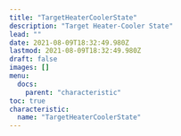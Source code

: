 ```yaml
---
title: "TargetHeaterCoolerState"
description: "Target Heater-Cooler State"
lead: ""
date: 2021-08-09T18:32:49.980Z
lastmod: 2021-08-09T18:32:49.980Z
draft: false
images: []
menu:
  docs:
    parent: "characteristic"
toc: true
characteristic:
  name: "TargetHeaterCoolerState"
---
```


